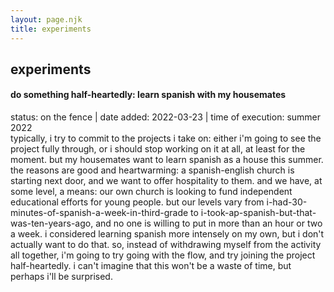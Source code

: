 ```yaml
---
layout: page.njk
title: experiments
---
```

## experiments

#### do something half-heartedly: learn spanish with my housemates
<div class="text-xs italic">
status: on the fence | date added: 2022-03-23 | time of execution: summer 2022 
</div>
<div class="text-sm">
typically, i try to commit to the projects i take on: either i'm going to see the project fully through, or i should stop working on it at all, at least for the moment. but my housemates want to learn spanish as a house this summer. the reasons are good and heartwarming: a spanish-english church is starting next door, and we want to offer hospitality to them. and we have, at some level, a means: our own church is looking to fund independent educational efforts for young people. but our levels vary from i-had-30-minutes-of-spanish-a-week-in-third-grade to i-took-ap-spanish-but-that-was-ten-years-ago, and no one is willing to put in more than an hour or two a week. i considered learning spanish more intensely on my own, but i don't actually want to do that. so, instead of withdrawing myself from the activity all together, i'm going to try going with the flow, and try joining the project half-heartedly. i can't imagine that this won't be a waste of time, but perhaps i'll be surprised.</div>
</div>